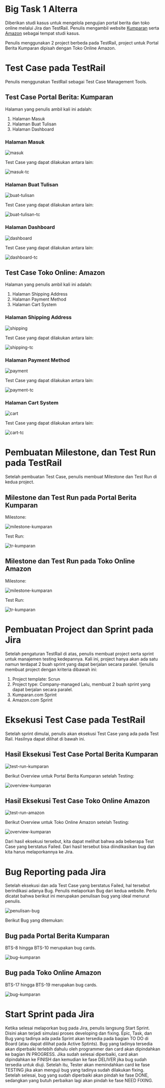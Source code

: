 # Big Task 1 Alterra

Diberikan studi kasus untuk mengelola pengujian portal berita dan toko online melalui Jira dan TestRail. Penulis mengambil website [Kumparan](https://kumparan.com) serta [Amazon](https://www.amazon.com) sebagai tempat studi kasus.

Penulis menggunakan 2 project berbeda pada TestRail, project untuk Portal Berita Kumparan dipisah dengan Toko Online Amazon.

# Test Case pada TestRail

Penulis menggunakan TestRail sebagai Test Case Management Tools.
## Test Case Portal Berita: Kumparan
Halaman yang penulis ambil kali ini adalah:
1. Halaman Masuk
2. Halaman Buat Tulisan
3. Halaman Dashboard

### Halaman Masuk

![masuk](./screenshots/login-page.png)

Test Case yang dapat dilakukan antara lain:

![masuk-tc](./screenshots/test-rail/kumaran/masuk.png)

### Halaman Buat Tulisan

![buat-tulisan](./screenshots/buat-tulisan.png)

Test Case yang dapat dilakukan antara lain:

![buat-tulisan-tc](./screenshots/test-rail/kumaran/buat-tulisan.png)

### Halaman Dashboard

![dashboard](./screenshots/dashboard.png)

Test Case yang dapat dilakukan antara lain:

![dashboard-tc](./screenshots/test-rail/kumaran/dashboard.png)

## Test Case Toko Online: Amazon

Halaman yang penulis ambil kali ini adalah:
1. Halaman Shipping Address
2. Halaman Payment Method
3. Halaman Cart System

### Halaman Shipping Address

![shipping](./screenshots/shipping-address.png)

Test Case yang dapat dilakukan antara lain:

![shipping-tc](./screenshots/test-rail/amazon/shipping.png)

### Halaman Payment Method

![payment](./screenshots/payment-method.png)

Test Case yang dapat dilakukan antara lain:

![payment-tc](./screenshots/test-rail/amazon/payment.png)

### Halaman Cart System

![cart](./screenshots/shipping-cart.png)

Test Case yang dapat dilakukan antara lain:

![cart-tc](./screenshots/test-rail/amazon/cart.png)



# Pembuatan Milestone, dan Test Run pada TestRail

Setelah pembuatan Test Case, penulis membuat Milestone dan Test Run di kedua project.

## Milestone dan Test Run pada Portal Berita Kumparan

Milestone:

![milestone-kumparan](./screenshots/test-rail/kumparan-milestone-before-testing.png)

Test Run:

![tr-kumparan](./screenshots/test-rail/kumparan-test-run-before-testing.png)

## Milestone dan Test Run pada Toko Online Amazon

Milestone:

![milestone-kumparan](./screenshots/test-rail/amazon-milestone-before-testing.png)

Test Run:

![tr-kumparan](./screenshots/test-rail/amazon-test-run-before-testing.png)

# Pembuatan Project dan Sprint pada Jira

Setelah pengaturan TestRail di atas, penulis membuat project serta sprint untuk manajemen testing kedepannya. Kali ini, project hanya akan ada satu namun terdapat 2 buah sprint yang dapat berjalan secara paralel. ![enulis membuat project dengan kriteria dibawah ini:
1. Project template: Scrun
2. Project type: Company-managed
Lalu, membuat 2 buah sprint yang dapat berjalan secara paralel.
1. Kumparan.com Sprint
2. Amazon.com Sprint

# Eksekusi Test Case pada TestRail

Setelah sprint dimulai, penulis akan eksekusi Test Case yang ada pada Test Rail. Hasilnya dapat dilihat di bawah ini.

## Hasil Eksekusi Test Case Portal Berita Kumparan

![test-run-kumparan](./screenshots/test-rail/kumparan-test-run-after-testing.png)

Berikut Overview untuk Portal Berita Kumparan setelah Testing:

![overview-kumparan](./screenshots/test-rail/kumparan-milestone-after-testing.png)

## Hasil Eksekusi Test Case Toko Online Amazon

![test-run-amazon](./screenshots/test-rail/amazon-test-run-after-testing.png)

Berikut Overview untuk Toko Online Amazon setelah Testing:

![overview-kumparan](./screenshots/test-rail/amazon-milestone-after-testing.png)

Dari hasil eksekusi tersebut, kita dapat melihat bahwa ada beberapa Test Case yang berstatus Failed. Dari hasil tersebut bisa diindikasikan bug dan kita harus melaporkannya ke Jira. 

# Bug Reporting pada Jira

Setelah eksekusi dan ada Test Case yang berstatus Failed, hal tersebut berindikasi adanya Bug. Penulis melaporkan Bug dari kedua website. Perlu dicatat bahwa berikut ini merupakan penulisan bug yang ideal menurut penulis.

![penulisan-bug](./screenshots/jira/contoh-penulisan-bug.png)

Berikut Bug yang ditemukan:

## Bug pada Portal Berita Kumparan

BTS-8 hingga BTS-10 merupakan bug cards.

![bug-kumparan](./screenshots/jira/kumparan-cards.png)

## Bug pada Toko Online Amazon
BTS-17 hingga BTS-19 merupakan bug cards.

![bug-kumparan](./screenshots/jira/amazon-cards.png)

# Start Sprint pada Jira

Ketika selesai melaporkan bug pada Jira, penulis langsung Start Sprint. Disini akan terjadi simulasi proses developing dan fixing. Epic, Task, dan Bug yang tadinya ada pada Sprint akan tersedia pada bagian TO DO di Board (atau dapat dilihat pada Active Sptints). Bug yang tadinya tersedia akan diperbaiki terlebih dahulu oleh programmer dan card akan dipindahkan ke bagian IN PROGRESS. Jika sudah selesai diperbaiki, card akan dipindahkan ke FINISH dan kemudian ke fase DELIVER jika bug sudah tersedia untuk diuji. Setelah itu, Tester akan memindahkan card ke fase TESTING jika akan menguji bug yang tadinya sudah dilakukan fixing. Setelah selesai, bug yang sudah diperbaiki akan pindah ke fase DONE, sedangkan yang butuh perbaikan lagi akan pindah ke fase NEED FIXING.







